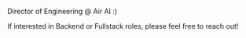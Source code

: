 
Director of Engineering @ Air AI :)

If interested in Backend or Fullstack roles, please feel free to reach out!

<!-- [![BKodes's GitHub stats](https://github-readme-stats.vercel.app/api?username=bkodes&count_private=true&include_all_commits=true)](https://github.com/bkodes/github-readme-stats) -->
<!--
**bkodes/bkodes** is a ✨ _special_ ✨ repository because its `README.md` (this file) appears on your GitHub profile.

Here are some ideas to get you started:

- 🔭 I’m currently working on ...
- 🌱 I’m currently learning ...
- 👯 I’m looking to collaborate on ...
- 🤔 I’m looking for help with ...
- 💬 Ask me about ...
- 📫 How to reach me: ...
- 😄 Pronouns: ...
- ⚡ Fun fact: ...
-->
